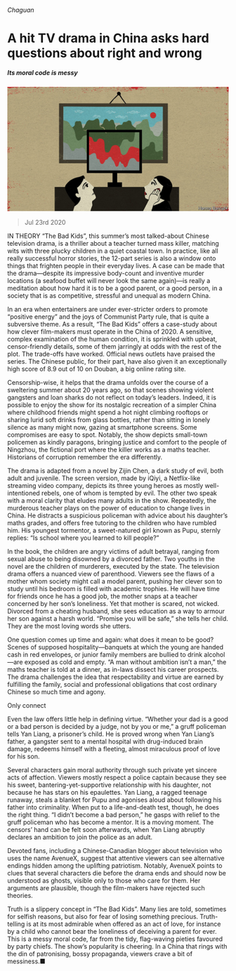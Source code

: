 ###### Chaguan

# A hit TV drama in China asks hard questions about right and wrong 

##### Its moral code is messy 

![image](images/20200725_CND000_0.jpg) 

> Jul 23rd 2020 

IN THEORY “The Bad Kids”, this summer’s most talked-about Chinese television drama, is a thriller about a teacher turned mass killer, matching wits with three plucky children in a quiet coastal town. In practice, like all really successful horror stories, the 12-part series is also a window onto things that frighten people in their everyday lives. A case can be made that the drama—despite its impressive body-count and inventive murder locations (a seafood buffet will never look the same again)—is really a meditation about how hard it is to be a good parent, or a good person, in a society that is as competitive, stressful and unequal as modern China.

In an era when entertainers are under ever-stricter orders to promote “positive energy” and the joys of Communist Party rule, that is quite a subversive theme. As a result, “The Bad Kids” offers a case-study about how clever film-makers must operate in the China of 2020. A sensitive, complex examination of the human condition, it is sprinkled with upbeat, censor-friendly details, some of them jarringly at odds with the rest of the plot. The trade-offs have worked. Official news outlets have praised the series. The Chinese public, for their part, have also given it an exceptionally high score of 8.9 out of 10 on Douban, a big online rating site.


Censorship-wise, it helps that the drama unfolds over the course of a sweltering summer about 20 years ago, so that scenes showing violent gangsters and loan sharks do not reflect on today’s leaders. Indeed, it is possible to enjoy the show for its nostalgic recreation of a simpler China where childhood friends might spend a hot night climbing rooftops or sharing lurid soft drinks from glass bottles, rather than sitting in lonely silence as many might now, gazing at smartphone screens. Some compromises are easy to spot. Notably, the show depicts small-town policemen as kindly paragons, bringing justice and comfort to the people of Ningzhou, the fictional port where the killer works as a maths teacher. Historians of corruption remember the era differently.

The drama is adapted from a novel by Zijin Chen, a dark study of evil, both adult and juvenile. The screen version, made by iQiyi, a Netflix-like streaming video company, depicts its three young heroes as mostly well-intentioned rebels, one of whom is tempted by evil. The other two speak with a moral clarity that eludes many adults in the show. Repeatedly, the murderous teacher plays on the power of education to change lives in China. He distracts a suspicious policeman with advice about his daughter’s maths grades, and offers free tutoring to the children who have rumbled him. His youngest tormentor, a sweet-natured girl known as Pupu, sternly replies: “Is school where you learned to kill people?”

In the book, the children are angry victims of adult betrayal, ranging from sexual abuse to being disowned by a divorced father. Two youths in the novel are the children of murderers, executed by the state. The television drama offers a nuanced view of parenthood. Viewers see the flaws of a mother whom society might call a model parent, pushing her clever son to study until his bedroom is filled with academic trophies. He will have time for friends once he has a good job, the mother snaps at a teacher concerned by her son’s loneliness. Yet that mother is scared, not wicked. Divorced from a cheating husband, she sees education as a way to armour her son against a harsh world. “Promise you will be safe,” she tells her child. They are the most loving words she utters.

One question comes up time and again: what does it mean to be good? Scenes of supposed hospitality—banquets at which the young are handed cash in red envelopes, or junior family members are bullied to drink alcohol—are exposed as cold and empty. “A man without ambition isn’t a man,” the maths teacher is told at a dinner, as in-laws dissect his career prospects. The drama challenges the idea that respectability and virtue are earned by fulfilling the family, social and professional obligations that cost ordinary Chinese so much time and agony.

Only connect

Even the law offers little help in defining virtue. “Whether your dad is a good or a bad person is decided by a judge, not by you or me,” a gruff policeman tells Yan Liang, a prisoner’s child. He is proved wrong when Yan Liang’s father, a gangster sent to a mental hospital with drug-induced brain damage, redeems himself with a fleeting, almost miraculous proof of love for his son.

Several characters gain moral authority through such private yet sincere acts of affection. Viewers mostly respect a police captain because they see his sweet, bantering-yet-supportive relationship with his daughter, not because he has stars on his epaulettes. Yan Liang, a ragged teenage runaway, steals a blanket for Pupu and agonises aloud about following his father into criminality. When put to a life-and-death test, though, he does the right thing. “I didn’t become a bad person,” he gasps with relief to the gruff policeman who has become a mentor. It is a moving moment. The censors’ hand can be felt soon afterwards, when Yan Liang abruptly declares an ambition to join the police as an adult.

Devoted fans, including a Chinese-Canadian blogger about television who uses the name AvenueX, suggest that attentive viewers can see alternative endings hidden among the uplifting patriotism. Notably, AvenueX points to clues that several characters die before the drama ends and should now be understood as ghosts, visible only to those who care for them. Her arguments are plausible, though the film-makers have rejected such theories.

Truth is a slippery concept in “The Bad Kids”. Many lies are told, sometimes for selfish reasons, but also for fear of losing something precious. Truth-telling is at its most admirable when offered as an act of love, for instance by a child who cannot bear the loneliness of deceiving a parent for ever. This is a messy moral code, far from the tidy, flag-waving pieties favoured by party chiefs. The show’s popularity is cheering. In a China that rings with the din of patronising, bossy propaganda, viewers crave a bit of messiness.■

